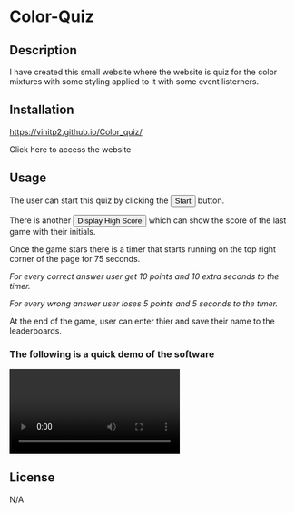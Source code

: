 # Color-Quiz

## Description

I have created this small website where the website is quiz for the color mixtures with some styling applied to it with some event listerners.

## Installation
https://vinitp2.github.io/Color_quiz/

<a src ="https://vinitp2.github.io/Color_quiz" target="_blank"> Click here to access the website </a>

## Usage

The user can start this quiz by clicking the <button> Start </button> button.

There is another <button> Display High Score </button> which can show the score of the last game with their initials.

Once the game stars there is a timer that starts running on the top right corner of the page for 75 seconds.
<p>
<I>For every correct answer user get 10 points and 10 extra seconds to the timer.</I>
</p>
<p>
<I>For every wrong answer user loses 5 points and 5 seconds to the timer.</I>
</p>

At the end of the game, user can enter thier and save their name to the leaderboards.

<h3>The following is a quick demo of the software</h3>

<video controls>
<source src="Assets/demo.mp4" type="video/mp4">
</video>

## License
N/A

